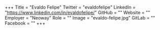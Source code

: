+++
Title = "Evaldo Felipe"
Twitter = "evaldofelipe"
LinkedIn = "https://www.linkedin.com/in/evaldofelipe/"
GitHub = ""
Website = ""
Employer = "Neoway"
Role = ""
Image = "evaldo-felipe.jpg"
GitLab = ""
Facebook = ""
+++

